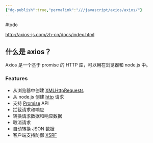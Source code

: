 ```yaml
---
{"dg-publish":true,"permalink":"///javascript/axios/axios/"}
---
```


#todo

http://axios-js.com/zh-cn/docs/index.html

## 什么是 axios？

Axios 是一个基于 promise 的 HTTP 库，可以用在浏览器和 node.js 中。

### Features

- 从浏览器中创建 [XMLHttpRequests](https://developer.mozilla.org/en-US/docs/Web/API/XMLHttpRequest)
- 从 node.js 创建 [http](http://nodejs.org/api/http.html) 请求
- 支持 [Promise](https://developer.mozilla.org/en-US/docs/Web/JavaScript/Reference/Global_Objects/Promise) API
- 拦截请求和响应
- 转换请求数据和响应数据
- 取消请求
- 自动转换 JSON 数据
- 客户端支持防御 [XSRF](http://en.wikipedia.org/wiki/Cross-site_request_forgery)

